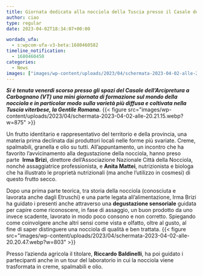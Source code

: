 ```yaml
---
title: Giornata dedicata alla nocciola della Tuscia presso il Casale dell’Arcipretura
author: ciao
type: regular
date: 2023-04-02T18:34:07+00:00

wordads_ufa:
  - s:wpcom-ufa-v3-beta:1680460582
timeline_notification:
  - 1680460450
categories:
  - News
images: ["images/wp-content/uploads/2023/04/schermata-2023-04-02-alle-20.17.09.webp"]
---
```

**_Si è tenuta venerdì scorso presso gli spazi del Casale dell’Arcipretura a Carbognano (VT) una mini giornata di formazione sul mondo della nocciola e in particolar modo sulla varietà più diffusa e coltivata nella Tuscia viterbese, la Gentile Romana._** 
{{< figure src="images/wp-content/uploads/2023/04/schermata-2023-04-02-alle-20.21.15.webp?w=875" >}}
 

Un frutto identitario e rappresentativo del territorio e della provincia, una materia prima declinata dai produttori locali nelle forme più svariate. Creme, spalmabili, granella e olio su tutti. All’appuntamento, un incontro che ha favorito l’avvicinamento alla degustazione della nocciola, hanno preso parte  **Irma Brizi**, direttore dell’Associazione Nazionale Città della Nocciola, nonché assaggiatrice professionista, e **Anita Mattei**, nutrizionista e biologa che ha illustrato le proprietà nutrizionali (ma anche l’utilizzo in cosmesi) di questo frutto secco. 

Dopo una prima parte teorica, tra storia della nocciola (conosciuta e lavorata anche dagli Etruschi) e una parte legata all’alimentazione, Irma Brizi ha guidato i presenti anche attraverso una **degustazione sensoriale** guidata per capire come riconoscere, in fase di assaggio, un buon prodotto da uno invece scadente, lavorato in modo poco consono e non corretto. Spiegando come coinvolgere anche altri sensi come vista e olfatto, oltre al gusto, al fine di saper distinguere una nocciola di qualità e ben trattata. 
{{< figure src="images/wp-content/uploads/2023/04/schermata-2023-04-02-alle-20.20.47.webp?w=803" >}}
 

Presso l’azienda agricola il titolare, **Riccardo** **Baldinelli**, ha poi guidato i partecipanti anche in un tour del laboratorio in cui la nocciola viene trasformata in creme, spalmabili e olio. 